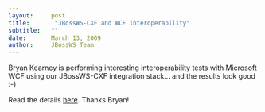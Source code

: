 ```yaml
---
layout:     post
title:       "JBossWS-CXF and WCF interoperability"
subtitle:   ""
date:       March 13, 2009
author:     JBossWS Team
---
```



Bryan Kearney is performing interesting interoperability tests with 
Microsoft WCF
 using our 
JBossWS-CXF
 integration stack... and the results look good :-)  

Read the details [here](http://kearneyville.com/2009/03/13/connecting-jboss-web-service-with-a-wcf-client/). Thanks Bryan!




